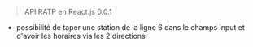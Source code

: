 > API RATP en React.js 0.0.1

* possibilité de taper une station de la ligne 6 dans le champs input et d'avoir les horaires via les 2 directions



